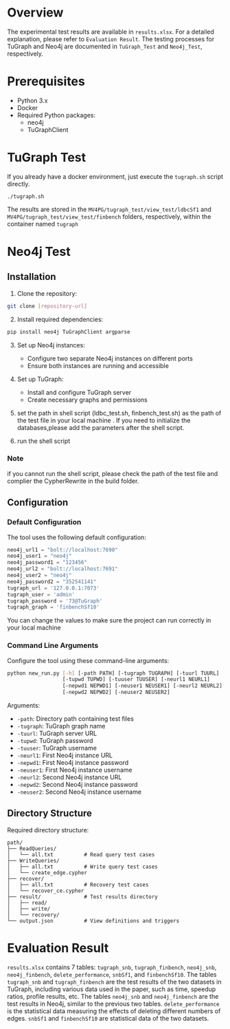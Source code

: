 # Overview
The experimental test results are available in `results.xlsx`. For a detailed explanation, please refer to `Evaluation Result`. The testing processes for TuGraph and Neo4j are documented in `TuGraph_Test` and `Neo4j_Test`, respectively.
# Prerequisites
- Python 3.x
- Docker
- Required Python packages:
  - neo4j
  - TuGraphClient
# TuGraph Test
If you already have a docker environment, just execute the `tugraph.sh` script directly.
```
./tugraph.sh
```
The results are stored in the `MV4PG/tugraph_test/view_test/ldbcSf1` and `MV4PG/tugraph_test/view_test/finbench` folders, respectively, within the container named `tugraph`
# Neo4j Test

## Installation

1. Clone the repository:
```bash
git clone [repository-url]
```

2. Install required dependencies:
```bash
pip install neo4j TuGraphClient argparse
```

3. Set up Neo4j instances:
   - Configure two separate Neo4j instances on different ports
   - Ensure both instances are running and accessible

4. Set up TuGraph:
   - Install and configure TuGraph server
   - Create necessary graphs and permissions
5. set the path in shell script (ldbc_test.sh, finbench_test.sh) as the path of the test file in your local machine . If you need to initialize the databases,please add the parameters <true> after the shell script.
6. run the shell script 
### Note
if you cannot run the shell script, please check the path of the test file and complier the CypherRewrite in the build folder.
## Configuration

### Default Configuration
The tool uses the following default configuration:

```python
neo4j_url1 = "bolt://localhost:7690"
neo4j_user1 = "neo4j"
neo4j_password1 = "123456"
neo4j_url2 = "bolt://localhost:7691"
neo4j_user2 = "neo4j"
neo4j_password2 = "352541141"
tugraph_url = '127.0.0.1:7073'
tugraph_user = 'admin'
tugraph_password = '73@TuGraph'
tugraph_graph = 'finbenchSf10'
```
You can change the values to make sure the project can run correctly in your local machine 
### Command Line Arguments

Configure the tool using these command-line arguments:

```bash
python new_run.py [-h] [-path PATH] [-tugraph TUGRAPH] [-tuurl TUURL] 
                  [-tupwd TUPWD] [-tuuser TUUSER] [-neurl1 NEURL1] 
                  [-nepwd1 NEPWD1] [-neuser1 NEUSER1] [-neurl2 NEURL2] 
                  [-nepwd2 NEPWD2] [-neuser2 NEUSER2]
```

Arguments:
- `-path`: Directory path containing test files
- `-tugraph`: TuGraph graph name
- `-tuurl`: TuGraph server URL
- `-tupwd`: TuGraph password
- `-tuuser`: TuGraph username
- `-neurl1`: First Neo4j instance URL
- `-nepwd1`: First Neo4j instance password
- `-neuser1`: First Neo4j instance username
- `-neurl2`: Second Neo4j instance URL
- `-nepwd2`: Second Neo4j instance password
- `-neuser2`: Second Neo4j instance username

## Directory Structure

Required directory structure:
```
path/
├── ReadQueries/
│   └── all.txt          # Read query test cases
├── WriteQueries/
│   ├── all.txt          # Write query test cases
│   └── create_edge.cypher
├── recover/
│   ├── all.txt          # Recovery test cases
│   └── recover_ce.cypher
├── result/              # Test results directory
│   ├── read/
│   ├── write/
│   └── recovery/
└── output.json          # View definitions and triggers
```

# Evaluation Result
`results.xlsx` contains 7 tables: `tugraph_snb`, `tugraph_finbench`, `neo4j_snb`, `neo4j_finbench`, `delete_performance`, `snbSf1`, and `finbenchSf10`. The tables `tugraph_snb` and `tugraph_finbench` are the test results of the two datasets in TuGraph, including various data used in the paper, such as time, speedup ratios, profile results, etc. The tables `neo4j_snb` and `neo4j_finbench` are the test results in Neo4j, similar to the previous two tables. `delete_performance` is the statistical data measuring the effects of deleting different numbers of edges. `snbSf1` and `finbenchSf10` are statistical data of the two datasets.